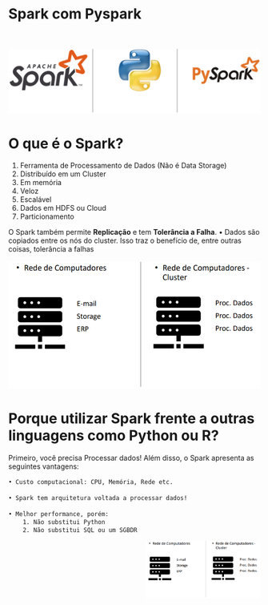 # Spark com Pyspark

<br><br>
<img src="https://github.com/StunKnife/Pyspark/blob/main/figuras/fig_1_pyspark.png" width="1000">

# O que é o Spark?

  1. Ferramenta de Processamento de Dados (Não é Data Storage) 
  2. Distribuído em um Cluster
  3. Em memória
  4. Veloz
  5. Escalável
  6. Dados em HDFS ou Cloud
  7. Particionamento

O Spark também permite **Replicação** e tem **Tolerância a Falha**. 
    • Dados são copiados entre os nós do cluster. Isso traz o benefício de, entre outras coisas, tolerância a falhas
 <br><br>
 <img src="https://github.com/StunKnife/Pyspark/blob/main/figuras/cluster.png" width="1000">

 # Porque utilizar Spark frente a outras linguagens como Python ou R?
 
 Primeiro, você precisa Processar dados! Além disso, o Spark apresenta as seguintes vantagens:
     
    • Custo computacional: CPU, Memória, Rede etc.
    
    • Spark tem arquitetura voltada a processar dados!
    
    • Melhor performance, porém:    
        1. Não substitui Python
        2. Não substitui SQL ou um SGBDR

 
 <img align='right' src="https://github.com/StunKnife/Pyspark/blob/main/figuras/cluster.png" width="230">
